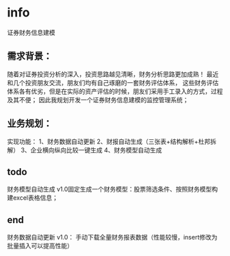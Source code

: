 # info
证券财务信息建模

## 需求背景：
  随着对证券投资分析的深入，投资思路越见清晰，财务分析思路更加成熟！
  最近和几个投资朋友交流，朋友们均有自己琢磨的一套财务评估体系，
  这些财务评估体系各有优劣，但是在实际的资产评估的时候，朋友们采用手工录入的方式，过程及其不便；
  因此我规划开发一个证券财务信息建模的监控管理系统；
  
## 业务规划：
  实现功能：
    1、财务数据自动更新
    2、财报自动生成（三张表+结构解析+杜邦拆解）
    3、企业横向纵向比较一键生成
    4、财务模型自动生成
    
    
## todo
  财务模型自动生成
    v1.0固定生成一个财务模型：股票筛选条件、按照财务模型构建excel表格信息；

## end
  财务数据自动更新
    v1.0：  手动下载全量财务报表数据（性能较慢，insert修改为批量插入可以提高性能）
